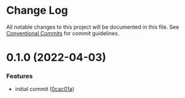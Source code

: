 # Change Log

All notable changes to this project will be documented in this file.
See [Conventional Commits](https://conventionalcommits.org) for commit guidelines.

# 0.1.0 (2022-04-03)


### Features

* initial commit ([0cac01a](https://github.com/nugurang/nugurang-ui/commit/0cac01a9b679ca67010b5ad90137b13f7f07bd68))
